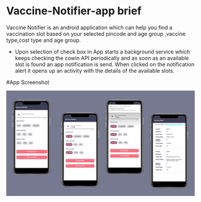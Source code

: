 # Vaccine-Notifier-app brief
Vaccine Notifier is an android application which can help you find a vaccination slot based on your selected pincode and age group ,vaccine type,cost type and age group.
- Upon selection of check box in App starts a background service which keeps checking the cowin API periodically and as soon as an available slot is 
found an app notification is send. When clicked on the notification alert it opens up an activity with the details of the available slots.

<!-- Steps to install the App -

# APK file can be downloaded from - https://github.com/Duchies/Vaccine-Notifier-Android-app/releases/download/v0.1/Vaccine.Notifier.apk

<!-- Based on your Android version you may need to follow below steps to install an APK -
1) Download the APK.
2) You can either navigate to your Download folder using a file browser app or simply begin the install by clicking on the completed download in your mobile browser.
3) Android will ask you to grant permission to either the file browser or your web browser to install the app. Grant the permission and it should bounce 
you back to the installation screen. If not, navigate back to your Download folder after granting the permission to try again.The app should safely install. --> 

#App Screenshot

![image](https://raw.githubusercontent.com/Duchies/PhotoResources/master/covid_vaccine_apk_picks.png)


